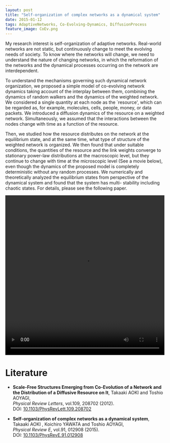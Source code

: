 ```yaml
---
layout: post
title: "Self-organization of complex networks as a dynamical system"
date: 2015-01-12
tags: AdaptiveNetworks, Co-Evolving-Dynamics, DiffusionProcess
feature_image: CoEv.png
---
```



My research interest is self-organization of adaptive networks. Real-world networks are not static, but continuously change to meet the evolving needs of society. To know where the networks will change, we need to understand the nature of changing networks, in which the reformation of the networks and the dynamical processes occurring on the network are interdependent.


To understand the mechanisms governing such dynamical network organization, we proposed a simple model of co-evolving network dynamics taking account of the interplay between them, combining the dynamics of random walkers and the dynamics of the weighted network. We considered a single quantity at each node as the `resource', which can be regarded as, for example, molecules, cells, people, money, or data packets. We introduced a diffusion dynamics of the resource on a weighted network. Simultaneously, we assumed that the interactions between the nodes change with time as a function of the resource.


Then, we studied how the resource distributes on the network at the equilibrium state, and at the same time, what type of structure of the weighted network is organized.
We then found that under suitable conditions, the quantities of the resource and the link weights converge to stationary power-law distributions at the macroscopic level, but they continue to change with time at the microscopic level (See a movie below), even though the dynamics of the proposed model is completely deterministic without any random processes.
We numerically and theoretically analyzed the equilibrium states from perspective of the dynamical system and found that the system has multi- stability including chaotic states.
For details, please see the following paper.


        
<p class="text-center">
  <video width="500" height="500" controls="controls">
		<source src="/assets/CoEvDiff.webm" type="video/webm" />
  </video>
</p>

# Literature
- **Scale-Free Structures Emerging from Co-Evolution of a Network and the Distribution of a Diffusive Resource on It**, 
  Takaaki AOKI and Toshio AOYAGI, <br>
   <em>Physical Review Letters</em>, vol.109, 208702 (2012).  <br>
   DOI: <a href=http://link.aps.org/doi/10.1103/PhysRevLett.109.208702>10.1103/PhysRevLett.109.208702</a>

- **Self-organization of complex networks as a dynamical system**,
  Takaaki AOKI , Koichiro YAWATA and Toshio AOYAGI,  <br>
  <em>Physical Review E</em>, vol.91, 012908 (2015).  <br>
  DOI: <a href=http://dx.doi.org/10.1103/PhysRevE.91.012908>10.1103/PhysRevE.91.012908</a>